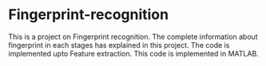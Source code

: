 # Fingerprint-recognition
This is a project on Fingerprint recognition. The complete information about fingerprint in each stages has explained in this project.
The code is implemented upto Feature extraction. This code is implemented in MATLAB.
